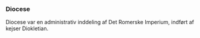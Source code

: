### Diocese


Diocese var en administrativ inddeling af Det Romerske Imperium, indført af kejser Diokletian.
